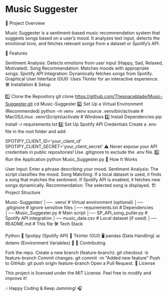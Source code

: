 # Music Suggester

📌 Project Overview

Music Suggester is a sentiment-based music recommendation system that suggests songs based on a user’s mood. It analyzes text input, detects the emotional tone, and fetches relevant songs from a dataset or Spotify’s API.

🚀 Features

Sentiment Analysis: Detects emotions from user input (Happy, Sad, Relaxed, Motivated).
Song Recommendation: Matches moods with appropriate songs.
Spotify API Integration: Dynamically fetches songs from Spotify.
Graphical User Interface (GUI): Uses Tkinter for an interactive experience.
🛠️ Installation & Setup

1️⃣ Clone the Repository
 git clone https://github.com/Thespaceblade/Music-Suggester.git
 cd Music-Suggester
2️⃣ Set Up a Virtual Environment (Recommended)
python -m venv .venv
source .venv/bin/activate  # MacOS/Linux
.venv\Scripts\activate    # Windows
3️⃣ Install Dependencies
pip install -r requirements.txt
4️⃣ Set Up Spotify API Credentials
Create a .env file in the root folder and add:

SPOTIPY_CLIENT_ID='your_client_id'
SPOTIPY_CLIENT_SECRET='your_client_secret'
⚠️ Never expose your API credentials in public repositories! Use .gitignore to exclude the .env file.
5️⃣ Run the Application
python Music_Suggester.py
🎨 How It Works

User Input: Enter a phrase describing your mood.
Sentiment Analysis: The script classifies the mood.
Song Matching:
If a local dataset is used, it finds a song that matches the sentiment.
If Spotify API is enabled, it fetches new songs dynamically.
Recommendation: The selected song is displayed.
🏗️ Project Structure

Music-Suggester/
│── .venv/                   # Virtual environment (optional)
│── .gitignore               # Ignore sensitive files
│── requirements.txt         # Dependencies
│── Music_Suggester.py       # Main script
│── SP_API_song_puller.py    # Spotify API integration
│── music_data.csv           # Local dataset (if used)
│── README.md                # This file
🛠️ Tech Stack

Python 🐍
Spotipy (Spotify API) 🎵
Tkinter (GUI) 🖥️
pandas (Data Handling) 📊
dotenv (Environment Variables) 🔐
🚀 Contributing

Fork the repo.
Create a new branch (feature-branch):
git checkout -b feature-branch
Commit changes:
git commit -m "Added new feature"
Push to GitHub:
git push origin feature-branch
Open a Pull Request.
📜 License

This project is licensed under the MIT License. Feel free to modify and improve it!

🎶 Happy Coding & Keep Jamming! 🎧

